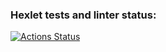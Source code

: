 ### Hexlet tests and linter status:
[![Actions Status](https://github.com/nathalieMalsh/frontend-project-11/actions/workflows/hexlet-check.yml/badge.svg)](https://github.com/nathalieMalsh/frontend-project-11/actions)